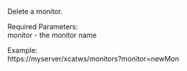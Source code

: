 Delete a monitor.  
  
Required Parameters:  
monitor - the monitor name  
  
Example:  
https://myserver/xcatws/monitors?monitor=newMon  

